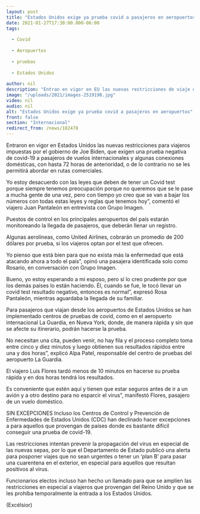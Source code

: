 ```yaml
---
layout: post
title: "Estados Unidos exige ya prueba covid a pasajeros en aeropuertos"
date: 2021-01-27T17:30:00.000-06:00
tags:
  
  - Covid
  
  - Aeropuertos
  
  - pruebas
  
  - Estados Unidos
  
author: nil
description: "Entran en vigor en EU las nuevas restricciones de viaje que exigen una prueba negativa de covid-19 a pasajeros de vuelos internacionales y algunas conexiones domésticas"
image: "/uploads/2021/images-2519198.jpg"
video: nil
audio: nil
alt: "Estados Unidos exige ya prueba covid a pasajeros en aeropuertos"
front: false
section: "Internacional"
redirect_from: /news/182478
---
```


Entraron en vigor en Estados Unidos las nuevas restricciones para viajeros impuestas por el gobierno de Joe Biden, que exigen una prueba negativa de covid-19 a pasajeros de vuelos internacionales y algunas conexiones domésticas, con hasta 72 horas de anterioridad, o de lo contrario no se les permitirá abordar en rutas comerciales.

Yo estoy desacuerdo con las leyes que deben de tener un Covid test porque siempre tenemos preocupación porque no queremos que se le pase a mucha gente de una vez, pero con tiempo yo creo que se van a bajar los números con todas estas leyes y reglas que tenemos hoy”, comentó el viajero Juan Pantaleón en entrevista con Grupo Imagen.

Puestos de control en los principales aeropuertos del país estarán monitoreando la llegada de pasajeros, que deberán llenar un registro.

Algunas aerolíneas, como United Airlines, cobrarán un promedio de 200 dólares por prueba, si los viajeros optan por el test que ofrecen.

Yo pienso que está bien para que no exista más la enfermedad que está atacando ahora a todo el país”, opinó una pasajera identificada solo como Rosario, en conversación con Grupo Imagen.

 
Bueno, yo estoy esperando a mi esposo, pero sí lo creo prudente por que los demás países lo están haciendo. Él, cuando se fue, le tocó llevar un covid test resultado negativo, entonces es normal”, expresó Rosa Pantaleón, mientras aguardaba la llegada de su familiar.

Para pasajeros que viajan desde los aeropuertos de Estados Unidos se han implementado centros de pruebas de covid, como en el aeropuerto internacional La Guardia, en Nueva York, donde, de manera rápida y sin que se afecte su itinerario, podrán hacerse la prueba.

No necesitan una cita, pueden venir, no hay fila y el proceso completo toma entre cinco y diez minutos y luego obtienen sus resultados rápidos entre una y dos horas”, explicó Alpa Patel, responsable del centro de pruebas del aeropuerto La Guardia.

El viajero Luis Flores tardó menos de 10 minutos en hacerse su prueba rápida y en dos horas tendrá los resultados.

Es conveniente que estén aquí y tienen que estar seguros antes de ir a un avión y a otro destino para no esparcir el virus”, manifestó Flores, pasajero de un vuelo doméstico.

SIN EXCEPCIONES
Incluso los Centros de Control y Prevención de Enfermedades de Estados Unidos (CDC) han declinado hacer excepciones a para aquellos que provengan de países donde es bastante difícil conseguir una prueba de covid-19.

Las restricciones intentan prevenir la propagación del virus en especial de las nuevas sepas, por lo que el Departamento de Estado publicó una alerta para posponer viajes que no sean urgentes o tener un ‘plan B’ para pasar una cuarentena en el exterior, en especial para aquellos que resultan positivos al virus.

Funcionarios electos incluso han hecho un llamado para que se amplíen las restricciones en especial a viajeros que provengan del Reino Unido y que se les prohíba temporalmente la entrada a los Estados Unidos.

(Excélsior)